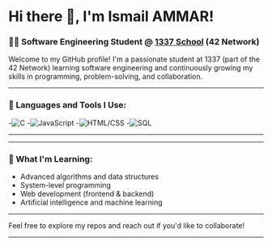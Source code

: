 # Hi there 👋, I'm Ismail AMMAR!

### 👨‍💻 Software Engineering Student @ [1337 School](https://www.42.fr/) (42 Network)

Welcome to my GitHub profile! I'm a passionate student at 1337 (part of the 42 Network) learning software engineering and continuously growing my skills in programming, problem-solving, and collaboration. 

---

### 🚀 Languages and Tools I Use:

-![C](https://img.shields.io/badge/C-40%25-blue)
-![JavaScript](https://img.shields.io/badge/JavaScript-30%25-red)
-![HTML/CSS](https://img.shields.io/badge/HTML%2FCSS-20%25-lightgrey)
-![SQL](https://img.shields.io/badge/SQL-10%25-blueviolet)

---


---

### 🌱 What I'm Learning:

- Advanced algorithms and data structures
- System-level programming
- Web development (frontend & backend)
- Artificial intelligence and machine learning

---

Feel free to explore my repos and reach out if you'd like to collaborate!

---
